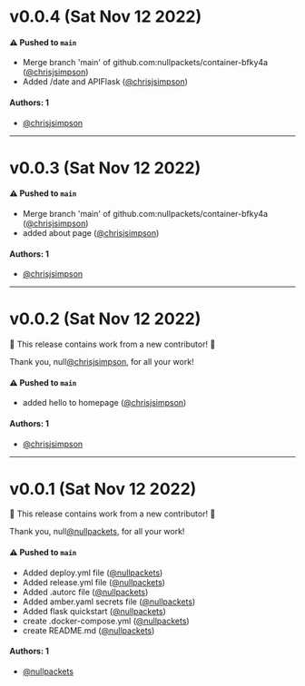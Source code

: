 # v0.0.4 (Sat Nov 12 2022)

#### ⚠️ Pushed to `main`

- Merge branch 'main' of github.com:nullpackets/container-bfky4a ([@chrisjsimpson](https://github.com/chrisjsimpson))
- Added /date and APIFlask ([@chrisjsimpson](https://github.com/chrisjsimpson))

#### Authors: 1

- [@chrisjsimpson](https://github.com/chrisjsimpson)

---

# v0.0.3 (Sat Nov 12 2022)

#### ⚠️ Pushed to `main`

- Merge branch 'main' of github.com:nullpackets/container-bfky4a ([@chrisjsimpson](https://github.com/chrisjsimpson))
- added about page ([@chrisjsimpson](https://github.com/chrisjsimpson))

#### Authors: 1

- [@chrisjsimpson](https://github.com/chrisjsimpson)

---

# v0.0.2 (Sat Nov 12 2022)

:tada: This release contains work from a new contributor! :tada:

Thank you, null[@chrisjsimpson](https://github.com/chrisjsimpson), for all your work!

#### ⚠️ Pushed to `main`

- added hello to homepage ([@chrisjsimpson](https://github.com/chrisjsimpson))

#### Authors: 1

- [@chrisjsimpson](https://github.com/chrisjsimpson)

---

# v0.0.1 (Sat Nov 12 2022)

:tada: This release contains work from a new contributor! :tada:

Thank you, null[@nullpackets](https://github.com/nullpackets), for all your work!

#### ⚠️ Pushed to `main`

- Added deploy.yml file ([@nullpackets](https://github.com/nullpackets))
- Added release.yml file ([@nullpackets](https://github.com/nullpackets))
- Added .autorc file ([@nullpackets](https://github.com/nullpackets))
- Added amber.yaml secrets file ([@nullpackets](https://github.com/nullpackets))
- Added flask quickstart ([@nullpackets](https://github.com/nullpackets))
- create .docker-compose.yml ([@nullpackets](https://github.com/nullpackets))
- create README.md ([@nullpackets](https://github.com/nullpackets))

#### Authors: 1

- [@nullpackets](https://github.com/nullpackets)
